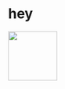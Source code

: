 #  hey

<img src="https://github.com/dionyysus/SwiftJourney/assets/59100182/c41e0f4e-1207-45a7-b473-eaec591c539c" width="100">
